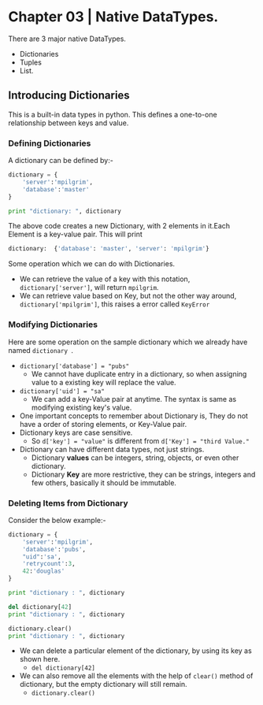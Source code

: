 # Chapter 03 | Native DataTypes. #
There are 3 major native DataTypes.

* Dictionaries
* Tuples
* List.

## Introducing Dictionaries ##
This is a built-in data types in python. This defines a one-to-one relationship between keys and value.

### Defining Dictionaries ###

A dictionary can be defined by:-

````python
dictionary = {
    'server':'mpilgrim',
    'database':'master'
}

print "dictionary: ", dictionary
````
The above code creates a new Dictionary, with 2 elements in it.Each Element is a key-value pair.
This will print 

````python
dictionary:  {'database': 'master', 'server': 'mpilgrim'}
````
Some operation which we can do with Dictionaries.

* We can retrieve the value of a key with this notation, `dictionary['server']`, will return `mpilgrim`.
* We can retrieve value based on Key, but not the other way around, `dictionary['mpilgrim']`, this raises a error called `KeyError`

### Modifying Dictionaries ###

Here are some operation on the sample dictionary which we already have named `dictionary `.

* `dictionary['database'] = "pubs"`
    - We cannot have duplicate entry in a dictionary, so when assigning value to a existing key will replace the value.
* `dictionary['uid'] = "sa"`
    - We can add a key-Value pair at anytime. The syntax is same as modifying existing key's value.
* One important concepts to remember about Dictionary is, They do not have a order of storing elements, or Key-Value pair.
* Dictionary keys are case sensitive.
    - So `d['key'] = "value"` is different from `d['Key'] = "third Value."`
* Dictionary can have different data types, not just strings.
    - Dictionary **values** can be integers, string, objects, or even other dictionary.
    - Dictionary **Key** are more restrictive, they can be strings, integers and few others, basically it should be immutable.

### Deleting Items from Dictionary ###

Consider the below example:-

````python
dictionary = {
    'server':'mpilgrim',
    'database':'pubs',
    "uid":'sa',
    'retrycount':3,
    42:'douglas'
}

print "dictionary : ", dictionary

del dictionary[42]
print "dictionary : ", dictionary

dictionary.clear()
print "dictionary : ", dictionary
````
* We can delete a particular element of the dictionary, by using its key as shown here.
    - `del dictionary[42]`
* We can also remove all the elements with the help of `clear()` method of dictionary, but the empty dictionary will still remain.
    - `dictionary.clear()`








